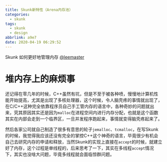 ```yaml
---
title: Skunk新特性（Arena内存池）
categories:
  - skunk
tags:
  - skunk
  - design
abbrlink: a9e7
date: 2020-04-19 06:29:52
---
```


Skunk 如何更好地管理内存 [@leemaster](https://www.github.com/leemaster)

<!--more-->

# 堆内存上的麻烦事

还记得在零几年的时候，C++虽然有坑，但是不至于被各种喷，慢慢地计算机性能开始提高，尤其是出现了多核处理器，这个时候，令人脑壳疼的事情就出现了，在C/C++这种完全依靠程序员自己手工管内存的语言中，各种奇妙的问题就出来，究其原因其实还是因为`malloc`在进程空间内进行内存分配，也就是这个函数其实在内部会走到一个临界区，一旦并发程序跑起来，事情就变得脑壳疼起来了。

然后各家公司就自己制造了很多有意思的轮子`jemalloc`、`tcmalloc`，在写Skunk的时候，我觉得我应该还没有完全的掌控C++这个神奇的语言，毕竟很少有机会自己去研究内存的申请和释放，当然Skunk的实现上直接在`accept`的时候，就建立好了内存，这个过程是单线程的，后来思考了一下，其实在多线程`accept`情况下，其实也没啥大问题，毕竟多线程就会面临惊群问题。



